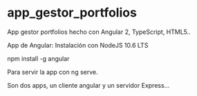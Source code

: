 # app_gestor_portfolios
App gestor portfolios hecho con Angular 2, TypeScript, HTML5..

App de Angular:
Instalación con NodeJS 10.6 LTS

npm install -g angular

Para servir la app con ng serve.

Son dos apps, un cliente angular y un servidor Express...
